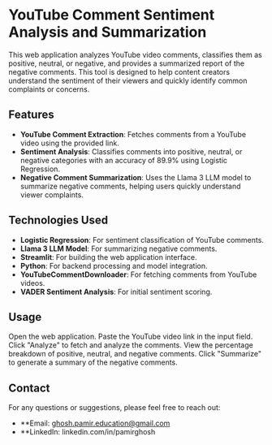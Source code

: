 # YouTube Comment Sentiment Analysis and Summarization

This web application analyzes YouTube video comments, classifies them as positive, neutral, or negative, and provides a summarized report of the negative comments. This tool is designed to help content creators understand the sentiment of their viewers and quickly identify common complaints or concerns.

## Features

- **YouTube Comment Extraction**: Fetches comments from a YouTube video using the provided link.
- **Sentiment Analysis**: Classifies comments into positive, neutral, or negative categories with an accuracy of 89.9% using Logistic Regression.
- **Negative Comment Summarization**: Uses the Llama 3 LLM model to summarize negative comments, helping users quickly understand viewer complaints.

## Technologies Used

- **Logistic Regression**: For sentiment classification of YouTube comments.
- **Llama 3 LLM Model**: For summarizing negative comments.
- **Streamlit**: For building the web application interface.
- **Python**: For backend processing and model integration.
- **YouTubeCommentDownloader**: For fetching comments from YouTube videos.
- **VADER Sentiment Analysis**: For initial sentiment scoring.

## Usage
Open the web application.
Paste the YouTube video link in the input field.
Click "Analyze" to fetch and analyze the comments.
View the percentage breakdown of positive, neutral, and negative comments.
Click "Summarize" to generate a summary of the negative comments.


## Contact
For any questions or suggestions, please feel free to reach out:

- **Email: ghosh.pamir.education@gmail.com
- **LinkedIn: linkedin.com/in/pamirghosh
